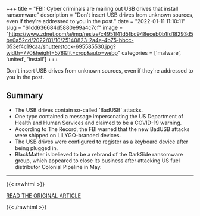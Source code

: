 +++
title = "FBI: Cyber criminals are mailing out USB drives that install ransomware"
description = "Don't insert USB drives from unknown sources, even if they're addressed to you in the post."
date = "2022-01-11 11:10:11"
slug = "61dd636684d5880e99a4c7cf"
image = "https://www.zdnet.com/a/img/resize/c4951f41d5fbc948eceb0b1fd18293d5be0a52cd/2022/01/10/25140823-2a4e-4b75-bbcc-053ef4c19caa/shutterstock-695585530.jpg?width=770&height=578&fit=crop&auto=webp"
categories = ['malware', 'united', 'install']
+++

Don't insert USB drives from unknown sources, even if they're addressed to you in the post.

## Summary

- The USB drives contain so-called 'BadUSB' attacks.
- One type contained a message impersonating the US Department of Health and Human Services and claimed to be a COVID-19 warning.
- According to The Record, the FBI warned that the new BadUSB attacks were shipped on LILYGO-branded devices.
- The USB drives were configured to register as a keyboard device after being plugged in.
- BlackMatter is believed to be a rebrand of the DarkSide ransomware group, which appeared to close its business after attacking US fuel distributor Colonial Pipeline in May.

---

{{< rawhtml >}}
  <p class="article-category">
    <a target="_blank" href="https://www.zdnet.com/article/fbi-cybercriminals-are-mailing-out-usb-drives-that-will-install-ransomware/?ftag=TRE-03-10aaa6b&amp;bhid=%7B%24external_id%7D&amp;mid=%7B%24MESSAGE_ID%7D&amp;cid=%7B%24contact_id%7D&amp;eh=%7B%24CF_emailHash%7D">READ THE ORIGINAL ARTICLE</a>
  </p>
{{< /rawhtml >}}

